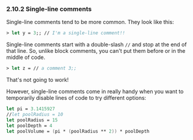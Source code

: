 ### 2.10.2 Single-line comments
Single-line comments tend to be more common. They look like this:

``` fsharp
> let y = 3;; // I'm a single-line comment!!
``` 
Single-line comments start with a double-slash `//` and stop at the end of that line. So, unlike block comments, you can't put them before or in the middle of code.

``` fsharp
> let z = // a comment 3;;
```
That's not going to work!

However, single-line comments come in really handy when you want to temporarily disable lines of code to try different options:

``` fsharp
let pi = 3.1415927
//let poolRadius = 10
let poolRadius = 15
let poolDepth = 4
let poolVolume = (pi * (poolRadius ** 2)) * poolDepth
```